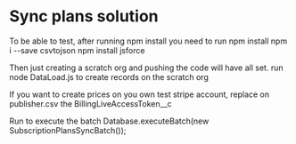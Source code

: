 # Sync plans solution

To be able to test, after running npm install you need to run
npm install
npm i --save csvtojson
npm install jsforce

Then just creating a scratch org and pushing the code will have all set.
run node DataLoad.js to create records on the scratch org

If you want to create prices on you own test stripe account, replace on publisher.csv the BillingLiveAccessToken\_\_c

Run to execute the batch
Database.executeBatch(new SubscriptionPlansSyncBatch());
